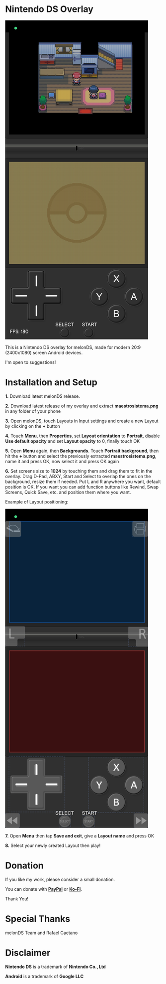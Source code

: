 # Nintendo DS Overlay

![My Image](ow.jpg)

This is a Nintendo DS overlay for melonDS, made for modern 20:9 (2400x1080) screen Android devices.

I'm open to suggestions!

# Installation and Setup

<b>1.</b> Download latest melonDS release.

<b>2.</b> Download latest release of my overlay and extract <b>maestrosistema.png</b> in any folder of your phone

<b>3.</b> Open melonDS, touch Layouts in Input settings and create a new Layout by clicking on the <b>+</b> button

<b>4.</b> Touch <b>Menu</b>, then <b>Properties</b>, set <b>Layout orientation</b> to <b>Portrait</b>, disable <b>Use default opacity</b> and set <b>Layout opacity</b> to 0, finally touch OK

<b>5.</b> Open <b>Menu</b> again, then <b>Backgrounds</b>. Touch <b>Portrait background</b>, then hit the <b>+</b> button and select the previously extracted <b>maestrosistema.png</b>, name it and press OK, now select it and press OK again

<b>6.</b> Set screens size to <b>1024</b> by touching them and drag them to fit in the overlay. Drag D-Pad, ABXY, Start and Select to overlap the ones on the background, resize them if needed. Put L and R anywhere you want, default position is OK. If you want you can add function buttons like Rewind, Swap Screens, Quick Save, etc. and position them where you want.

Example of Layout positioning:

![My Image](setup.jpg)

<b>7.</b> Open <b>Menu</b> then tap <b>Save and exit</b>, give a <b>Layout name</b> and press OK

<b>8.</b> Select your newly created Layout then play!

# Donation
If you like my work, please consider a small donation.

You can donate with <a href="https://paypal.me/maestrosistema?country.x=IT&locale.x=it_IT"><b>PayPal</b></a> or <a href="https://ko-fi.com/maestrosistema"><b>Ko-Fi</b></a>.

Thank You!

# Special Thanks
melonDS Team and Rafael Caetano

# Disclaimer
<b>Nintendo DS</b> is a trademark of <b>Nintendo Co., Ltd</b>

<b>Android</b> is a trademark of <b>Google LLC</b>
